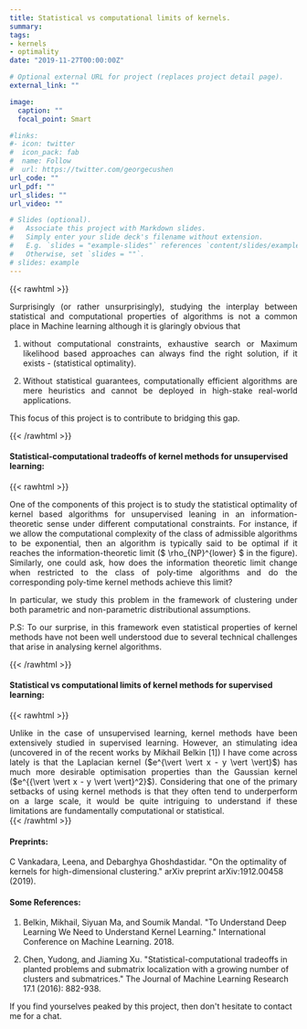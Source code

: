 ```yaml
---
title: Statistical vs computational limits of kernels.
summary:
tags:
- kernels
- optimality
date: "2019-11-27T00:00:00Z"

# Optional external URL for project (replaces project detail page).
external_link: ""

image:
  caption: ""
  focal_point: Smart

#links:
#- icon: twitter
#  icon_pack: fab
#  name: Follow
#  url: https://twitter.com/georgecushen
url_code: ""
url_pdf: ""
url_slides: ""
url_video: ""

# Slides (optional).
#   Associate this project with Markdown slides.
#   Simply enter your slide deck's filename without extension.
#   E.g. `slides = "example-slides"` references `content/slides/example-slides.md`.
#   Otherwise, set `slides = ""`.
# slides: example
---
```

{{< rawhtml >}}
<div style="text-align: justify">

Surprisingly (or rather unsurprisingly), studying the interplay between statistical and computational properties of algorithms is not a common place in Machine learning although it is glaringly obvious that

1) without computational constraints, exhaustive search or Maximum likelihood based approaches can always find the right solution, if it exists - (statistical optimality).

2) Without statistical guarantees, computationally efficient algorithms are mere heuristics and cannot be deployed in high-stake real-world applications.  

This focus of this project is to contribute to bridging this gap.

</div>
{{< /rawhtml >}}

#### Statistical-computational tradeoffs of kernel methods for unsupervised learning:

{{< rawhtml >}}
<div style="text-align: justify">

One of the components of this project is to study the statistical optimality of kernel based algorithms for unsupervised leaning in an information-theoretic sense under different computational constraints. For instance, if we allow the computational complexity of the class of admissible algorithms to be exponential, then an algorithm is typically said to be optimal if it reaches the information-theoretic limit ($ \rho_{NP}^{lower} $ in the figure).  Similarly, one could ask, how does the information theoretic limit change when restricted to the class of poly-time algorithms and do the corresponding poly-time kernel methods achieve this limit?   

In particular, we study this problem in the framework of clustering under both parametric and non-parametric distributional assumptions.

P.S: To our surprise, in this framework even statistical properties of kernel methods have not been well understood due to several technical challenges that arise in analysing kernel algorithms.  

</div>
{{< /rawhtml >}}

#### Statistical vs computational limits of kernel methods for supervised learning:
{{< rawhtml >}}
<div style="text-align: justify">
Unlike in the case of unsupervised learning, kernel methods have been extensively studied in supervised learning. However, an stimulating idea (uncovered in of the recent works by Mikhail Belkin [1]) I have come across lately is that the Laplacian kernel ($e^{\vert \vert x - y \vert \vert}$) has much more desirable optimisation properties than the Gaussian kernel ($e^{{\vert \vert x - y \vert \vert}^2}$). Considering that one of the primary setbacks of using kernel methods is that they often tend to underperform on a large scale, it would be quite intriguing to understand if these limitations are fundamentally computational or statistical.

</div>
{{< /rawhtml >}}

#### Preprints:

C Vankadara, Leena, and Debarghya Ghoshdastidar. "On the optimality of kernels for high-dimensional clustering." arXiv preprint arXiv:1912.00458 (2019).

#### Some References:
1. Belkin, Mikhail, Siyuan Ma, and Soumik Mandal. "To Understand Deep Learning We Need to Understand Kernel Learning." International Conference on Machine Learning. 2018.

2. Chen, Yudong, and Jiaming Xu. "Statistical-computational tradeoffs in planted problems and submatrix localization with a growing number of clusters and submatrices." The Journal of Machine Learning Research 17.1 (2016): 882-938.

If you find yourselves peaked by this project, then don't hesitate to contact me for a chat.
